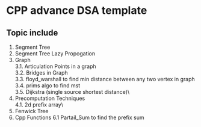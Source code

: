# CPP advance DSA template

## Topic include
1. Segment Tree
2. Segment Tree Lazy Propogation
3. Graph\
    3.1. Articulation Points in a graph\
    3.2. Bridges in Graph\
    3.3. floyd_warshall to find min distance between any two vertex in graph\
    3.4. prims algo to find mst\
    3.5. Dijkstra (single source shortest distance)\
4. Precomputation Techniques\
    4.1. 2d prefix array\
5. Fenwick Tree
6. Cpp Functions
    6.1 Partail_Sum to find the prefix sum 
